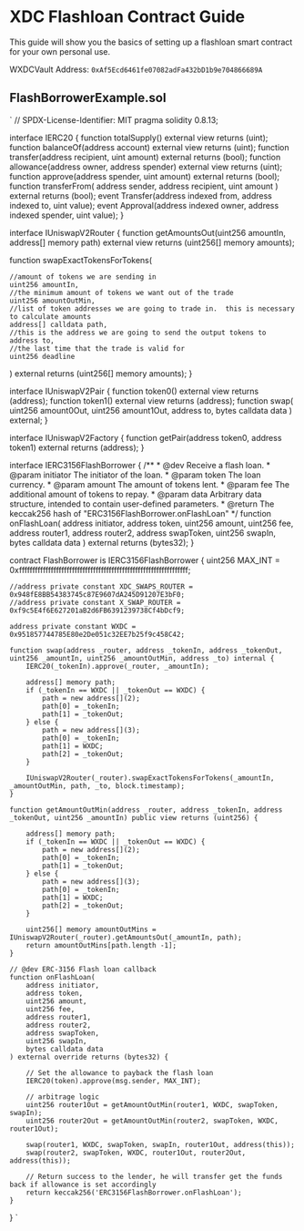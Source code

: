 # XDC Flashloan Contract Guide

This guide will show you the basics of setting up a flashloan smart contract for your own personal use.

WXDCVault Address: `0xAf5Ecd6461fe07082adFa432bD1b9e704866689A`

## FlashBorrowerExample.sol
`
// SPDX-License-Identifier: MIT
pragma solidity 0.8.13;

interface IERC20 {
    function totalSupply() external view returns (uint);
    function balanceOf(address account) external view returns (uint);
    function transfer(address recipient, uint amount) external returns (bool);
    function allowance(address owner, address spender) external view returns (uint);
    function approve(address spender, uint amount) external returns (bool);
    function transferFrom(
        address sender,
        address recipient,
        uint amount
    ) external returns (bool);
    event Transfer(address indexed from, address indexed to, uint value);
    event Approval(address indexed owner, address indexed spender, uint value);
}

interface IUniswapV2Router {
  function getAmountsOut(uint256 amountIn, address[] memory path)
    external
    view
    returns (uint256[] memory amounts);
  
  function swapExactTokensForTokens(
  
    //amount of tokens we are sending in
    uint256 amountIn,
    //the minimum amount of tokens we want out of the trade
    uint256 amountOutMin,
    //list of token addresses we are going to trade in.  this is necessary to calculate amounts
    address[] calldata path,
    //this is the address we are going to send the output tokens to
    address to,
    //the last time that the trade is valid for
    uint256 deadline
  ) external returns (uint256[] memory amounts);
}

interface IUniswapV2Pair {
  function token0() external view returns (address);
  function token1() external view returns (address);
  function swap(
    uint256 amount0Out,
    uint256 amount1Out,
    address to,
    bytes calldata data
  ) external;
}

interface IUniswapV2Factory {
  function getPair(address token0, address token1) external returns (address);
}

interface IERC3156FlashBorrower {
    /**
     * @dev Receive a flash loan.
     * @param initiator The initiator of the loan.
     * @param token The loan currency.
     * @param amount The amount of tokens lent.
     * @param fee The additional amount of tokens to repay.
     * @param data Arbitrary data structure, intended to contain user-defined parameters.
     * @return The keccak256 hash of "ERC3156FlashBorrower.onFlashLoan"
     */
    function onFlashLoan(
        address initiator,
        address token,
        uint256 amount,
        uint256 fee,
        address router1,
        address router2,
        address swapToken,
        uint256 swapIn,
        bytes calldata data
    ) external returns (bytes32);
}

contract FlashBorrower is IERC3156FlashBorrower {
    uint256 MAX_INT = 0xffffffffffffffffffffffffffffffffffffffffffffffffffffffffffffffff;

    //address private constant XDC_SWAPS_ROUTER = 0x948fE8BB54383745c87E9607dA245D91207E3bF0;
    //address private constant X_SWAP_ROUTER = 0xf9c5E4f6E627201aB2d6FB6391239738Cf4bDcf9;

    address private constant WXDC = 0x951857744785E80e2De051c32EE7b25f9c458C42;

    function swap(address _router, address _tokenIn, address _tokenOut, uint256 _amountIn, uint256 _amountOutMin, address _to) internal {
        IERC20(_tokenIn).approve(_router, _amountIn);

        address[] memory path;
        if (_tokenIn == WXDC || _tokenOut == WXDC) {
            path = new address[](2);
            path[0] = _tokenIn;
            path[1] = _tokenOut;
        } else {
            path = new address[](3);
            path[0] = _tokenIn;
            path[1] = WXDC;
            path[2] = _tokenOut;
        }

        IUniswapV2Router(_router).swapExactTokensForTokens(_amountIn, _amountOutMin, path, _to, block.timestamp);
    }
    
    function getAmountOutMin(address _router, address _tokenIn, address _tokenOut, uint256 _amountIn) public view returns (uint256) {

        address[] memory path;
        if (_tokenIn == WXDC || _tokenOut == WXDC) {
            path = new address[](2);
            path[0] = _tokenIn;
            path[1] = _tokenOut;
        } else {
            path = new address[](3);
            path[0] = _tokenIn;
            path[1] = WXDC;
            path[2] = _tokenOut;
        }
        
        uint256[] memory amountOutMins = IUniswapV2Router(_router).getAmountsOut(_amountIn, path);
        return amountOutMins[path.length -1];  
    }  

    // @dev ERC-3156 Flash loan callback
    function onFlashLoan(
        address initiator,
        address token,
        uint256 amount,
        uint256 fee,
        address router1,
        address router2,
        address swapToken,
        uint256 swapIn,
        bytes calldata data
    ) external override returns (bytes32) {
        
        // Set the allowance to payback the flash loan
        IERC20(token).approve(msg.sender, MAX_INT);
        
        // arbitrage logic
        uint256 router1Out = getAmountOutMin(router1, WXDC, swapToken, swapIn);
        uint256 router2Out = getAmountOutMin(router2, swapToken, WXDC, router1Out);

        swap(router1, WXDC, swapToken, swapIn, router1Out, address(this));
        swap(router2, swapToken, WXDC, router1Out, router2Out, address(this));

        // Return success to the lender, he will transfer get the funds back if allowance is set accordingly
        return keccak256('ERC3156FlashBorrower.onFlashLoan');
    }
}
`